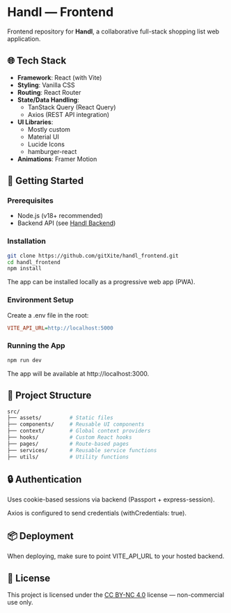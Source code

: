 # Handl — Frontend

Frontend repository for **Handl**, a collaborative full-stack shopping list web application.

## 🌐 Tech Stack

- **Framework**: React (with Vite)
- **Styling**: Vanilla CSS
- **Routing**: React Router
- **State/Data Handling**:
  - TanStack Query (React Query)
  - Axios (REST API integration)
- **UI Libraries**:
  - Mostly custom
  - Material UI
  - Lucide Icons
  - hamburger-react
- **Animations**: Framer Motion

## 🚀 Getting Started

### Prerequisites
- Node.js (v18+ recommended)
- Backend API (see [Handl Backend](https://github.com/gitXite/handl_backend))

### Installation

```bash
git clone https://github.com/gitXite/handl_frontend.git
cd handl_frontend
npm install
```

The app can be installed locally as a progressive web app (PWA). 

### Environment Setup
Create a .env file in the root:
```ini
VITE_API_URL=http://localhost:5000
```

### Running the App
```bash
npm run dev
```
The app will be available at http://localhost:3000. 

## 📁 Project Structure
```bash
src/
├── assets/         # Static files
├── components/     # Reusable UI components
├── context/        # Global context providers
├── hooks/          # Custom React hooks
├── pages/          # Route-based pages
├── services/       # Reusable service functions
├── utils/          # Utility functions
```

## 🔒 Authentication
Uses cookie-based sessions via backend (Passport + express-session). 

Axios is configured to send credentials (withCredentials: true). 

## 📦 Deployment
When deploying, make sure to point VITE_API_URL to your hosted backend. 

## 📄 License

This project is licensed under the [CC BY-NC 4.0](https://creativecommons.org/licenses/by-nc/4.0/) license — non-commercial use only.
